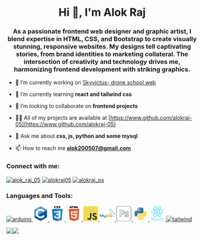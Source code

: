 <h1 align="center">Hi 👋, I'm Alok Raj</h1>
<h3 align="center">As a passionate frontend web designer and graphic artist, I blend expertise in HTML, CSS, and Bootstrap to create visually stunning, responsive websites. My designs tell captivating stories, from brand identities to marketing collateral. The intersection of creativity and technology drives me, harmonizing frontend development with striking graphics.</h3>

- 🔭 I’m currently working on [Skyvictus- drone school web](skyvictus.in)

- 🌱 I’m currently learning **react and tailwind css**

- 👯 I’m looking to collaborate on **frontend projects**

- 👨‍💻 All of my projects are available at [https://www.github.com/alokraj-05](https://www.github.com/alokraj-05)

- 💬 Ask me about **css, js, python and some mysql**

- 📫 How to reach me **alok200507@gmail.com**

<h3 align="left">Connect with me:</h3>
<p align="left">
<a href="https://twitter.com/alok_raj_05" target="blank"><img align="center" src="https://raw.githubusercontent.com/rahuldkjain/github-profile-readme-generator/master/src/images/icons/Social/twitter.svg" alt="alok_raj_05" height="30" width="40" /></a>
<a href="https://linkedin.com/in/alokraj05" target="blank"><img align="center" src="https://raw.githubusercontent.com/rahuldkjain/github-profile-readme-generator/master/src/images/icons/Social/linked-in-alt.svg" alt="alokraj05" height="30" width="40" /></a>
<a href="https://instagram.com/alokraj_ps" target="blank"><img align="center" src="https://raw.githubusercontent.com/rahuldkjain/github-profile-readme-generator/master/src/images/icons/Social/instagram.svg" alt="alokraj_ps" height="30" width="40" /></a>
</p>

<h3 align="left">Languages and Tools:</h3>
<p align="left"> <a href="https://www.arduino.cc/" target="_blank" rel="noreferrer"> <img src="https://cdn.worldvectorlogo.com/logos/arduino-1.svg" alt="arduino" width="40" height="40"/> </a> <a href="https://www.cprogramming.com/" target="_blank" rel="noreferrer"> <img src="https://raw.githubusercontent.com/devicons/devicon/master/icons/c/c-original.svg" alt="c" width="40" height="40"/> </a> <a href="https://www.w3schools.com/css/" target="_blank" rel="noreferrer"> <img src="https://raw.githubusercontent.com/devicons/devicon/master/icons/css3/css3-original-wordmark.svg" alt="css3" width="40" height="40"/> </a> <a href="https://www.w3.org/html/" target="_blank" rel="noreferrer"> <img src="https://raw.githubusercontent.com/devicons/devicon/master/icons/html5/html5-original-wordmark.svg" alt="html5" width="40" height="40"/> </a> <a href="https://developer.mozilla.org/en-US/docs/Web/JavaScript" target="_blank" rel="noreferrer"> <img src="https://raw.githubusercontent.com/devicons/devicon/master/icons/javascript/javascript-original.svg" alt="javascript" width="40" height="40"/> </a> <a href="https://www.mysql.com/" target="_blank" rel="noreferrer"> <img src="https://raw.githubusercontent.com/devicons/devicon/master/icons/mysql/mysql-original-wordmark.svg" alt="mysql" width="40" height="40"/> </a> <a href="https://www.photoshop.com/en" target="_blank" rel="noreferrer"> <img src="https://raw.githubusercontent.com/devicons/devicon/master/icons/photoshop/photoshop-line.svg" alt="photoshop" width="40" height="40"/> </a> <a href="https://www.python.org" target="_blank" rel="noreferrer"> <img src="https://raw.githubusercontent.com/devicons/devicon/master/icons/python/python-original.svg" alt="python" width="40" height="40"/> </a> <a href="https://reactjs.org/" target="_blank" rel="noreferrer"> <img src="https://raw.githubusercontent.com/devicons/devicon/master/icons/react/react-original-wordmark.svg" alt="react" width="40" height="40"/> </a> <a href="https://tailwindcss.com/" target="_blank" rel="noreferrer"> <img src="https://www.vectorlogo.zone/logos/tailwindcss/tailwindcss-icon.svg" alt="tailwind" width="40" height="40"/> </a> </p>
<img src="http://github-profile-summary-cards.vercel.app/api/cards/most-commit-language?username=alokraj-05&theme=transparent" width="40%"><img src="http://github-profile-summary-cards.vercel.app/api/cards/stats?username=alokraj-05&theme=transparent" width="40%">
